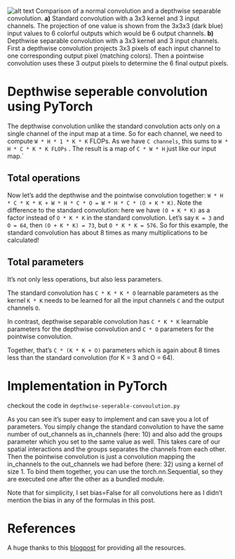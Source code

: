 ![alt text](https://www.paepper.com/blog/posts/depthwise-separable-convolutions-in-pytorch/depthwise-separable-convolution.png "Normal Convolution vs Depthwise seperable")
Comparison of a normal convolution and a depthwise separable convolution. **a)** Standard convolution with a 3x3 kernel and 3 input channels. The projection of one value is shown from the 3x3x3 (dark blue) input values to 6 colorful outputs which would be 6 output channels. **b)** Depthwise separable convolution with a 3x3 kernel and 3 input channels. First a depthwise convolution projects 3x3 pixels of each input channel to one corresponding output pixel (matching colors). Then a pointwise convolution uses these 3 output pixels to determine the 6 final output pixels.

# Depthwise seperable convolution using PyTorch
The depthwise convolution unlike the standard convolution acts only on a single channel of the input map at a time. So for each channel, we need to compute ` W * H * 1 * K * K ` FLOPs. As we have `C channels`, this sums to `W * H * C * K * K FLOPs` . The result is a map of `C * W * H` just like our input map.`

## Total operations
Now let’s add the depthwise and the pointwise convolution together: `W * H * C * K * K + W * H * C * O = W * H * C * (O + K * K)`. Note the difference to the standard convolution: here we have `(O + K * K)` as a factor instead of `O * K * K` in the standard convolution. Let’s say `K = 3` and `O = 64`, then `(O + K * K) = 73`, but `O * K * K = 576`. So for this example, the standard convolution has about 8 times as many multiplications to be calculated!

## Total parameters
It’s not only less operations, but also less parameters. <br>

The standard convolution has `C * K * K * O` learnable parameters as the kernel `K * K` needs to be learned for all the input channels `C` and the output channels `O`.<br>

In contrast, depthwise separable convolution has `C * K * K` learnable parameters for the depthwise convolution and `C * O` parameters for the pointwise convolution. <br>

Together, that’s `C * (K * K + O)` parameters which is again about 8 times less than the standard convolution (for K = 3 and O = 64).

# Implementation in PyTorch
checkout the code in `depthwise-seperable-convoulution.py`

As you can see it’s super easy to implement and can save you a lot of parameters. You simply change the standard convolution to have the same number of out_channels as in_channels (here: 10) and also add the groups parameter which you set to the same value as well. This takes care of our spatial interactions and the groups separates the channels from each other. Then the pointwise convolution is just a convolution mapping the in_channels to the out_channels we had before (here: 32) using a kernel of size 1. To bind them together, you can use the torch.nn.Sequential, so they are executed one after the other as a bundled module.

Note that for simplicity, I set bias=False for all convolutions here as I didn’t mention the bias in any of the formulas in this post.

# References
A huge thanks to this [blogpost](https://www.paepper.com/blog/posts/depthwise-separable-convolutions-in-pytorch/) for providing all the resources. 
